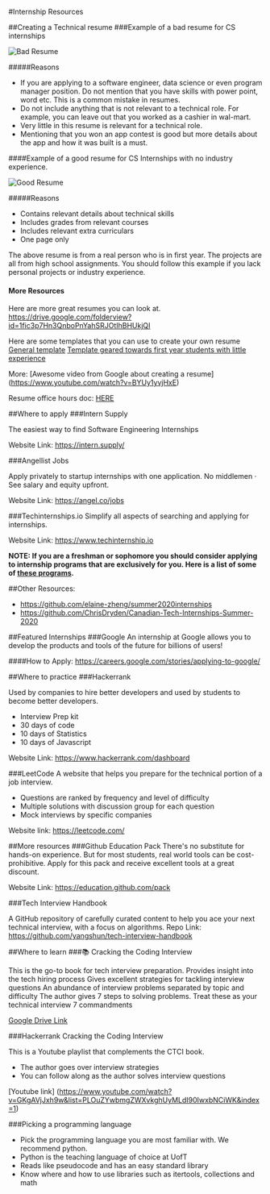 #Internship Resources

<!--
* [Creating a Technical resume](#Creating a Technical resume)
* Where to apply
    * Intern Supply
    * Angellist Jobs
* Featured Internships
    * Google
* Where to practice
    * Hackerrank
    * LeetCode
* More resources
    * Github Education Pack
    * Tech Interview Handbook
* Where to learn
    * 📚 Cracking the Coding Interview
    * Hackerrank Cracking the Coding Interview
    * Picking a programming language-->

##Creating a Technical resume
###Example of a bad resume for CS internships

![Bad Resume](BLOGROOT/img/badresume.png)

#####Reasons
* If you are applying to a software engineer, data science or even program manager position. Do not mention that you have skills with power point, word etc. This is a common mistake in resumes. 
* Do not include anything that is not relevant to a technical role. For example, you can leave out that you worked as a cashier in wal-mart. 
* Very little in this resume is relevant for a technical role. 
* Mentioning that you won an app contest is good but more details about the app and how it was built is a must. 


####Example of a good resume for CS Internships with no industry 
experience. 

![Good Resume](BLOGROOT/img/goodresume.png)

#####Reasons
* Contains relevant details about technical skills
* Includes grades from relevant courses
* Includes relevant extra curriculars
* One page only

The above resume is from a real person who is in first year. The projects are all from high school assignments. You should follow this example if you lack personal projects or industry experience. 

#### More Resources

Here are more great resumes you can look at. 
<https://drive.google.com/folderview?id=1fic3p7Hn3QnboPnYahSRJOtIhBHUkjQI>

Here are some templates that you can use to create your own resume
[General template](https://www.overleaf.com/latex/templates/awesome-cv/dfnvtnhzhhbm)
[Template geared towards first year students with little experience](https://www.overleaf.com/latex/templates/first-year-resume-template-for-cs/sdmvdsgzxpwy)

More: [Awesome video from Google about creating a resume] (https://www.youtube.com/watch?v=BYUy1yvjHxE)

Resume office hours doc: [HERE](https://docs.google.com/document/d/1V4vWPBBXpxbyges8qN0dmZdSSiXmPzsDomUPgfImfTQ/edit?usp=sharing)

##Where to apply
###Intern Supply

The easiest way to find Software Engineering Internships

Website Link: <https://intern.supply/>

###Angellist Jobs

Apply privately to startup internships with one application. No middlemen · See salary and equity upfront. 

Website Link: <https://angel.co/jobs>

###Techinternships.io
Simplify all aspects of searching and applying for internships. 

Website Link: <https://www.techinternship.io>


**NOTE: If you are a freshman or sophomore you should consider applying to internship programs that are exclusively for you. Here is a list of some of [these programs](https://www.wellesley.edu/careereducation/resources/technology-internships-first-years-and-sophomores).**

##Other Resources:
* <https://github.com/elaine-zheng/summer2020internships>
* <https://github.com/ChrisDryden/Canadian-Tech-Internships-Summer-2020>

##Featured Internships
###Google
An internship at Google allows you to develop the products and tools of the future for billions of users!

####How to Apply:
<https://careers.google.com/stories/applying-to-google/>


##Where to practice
###Hackerrank

Used by companies to hire better developers and used by students to become better developers. 
* Interview Prep kit
* 30 days of code
* 10 days of Statistics
* 10 days of Javascript

Website Link: <https://www.hackerrank.com/dashboard>

###LeetCode
A website that helps you prepare for the technical portion of a job interview.
* Questions are ranked by frequency and level of difficulty 
* Multiple solutions with discussion group for each question 
* Mock interviews by specific companies

Website link: <https://leetcode.com/>

##More resources
###Github Education Pack
There's no substitute for hands-on experience. But for most students, real world tools can be cost-prohibitive. Apply for this pack and receive excellent tools at a great discount. 

Website Link: <https://education.github.com/pack>

###Tech Interview Handbook

A GitHub repository of carefully curated content to help you ace your next technical interview, with a focus on algorithms.
Repo Link: <https://github.com/yangshun/tech-interview-handbook>

##Where to learn
###📚 Cracking the Coding Interview

This is the go-to book for tech interview preparation. 
Provides insight into the tech hiring process
Gives excellent strategies for tackling interview questions
An abundance of interview problems separated by topic and difficulty
The author gives 7 steps to solving problems. Treat these as your technical interview 7 commandments

[Google Drive Link](https://drive.google.com/open?id=0B-MBcN5r-cfpajVCN0JRM0duQWM)

###Hackerrank Cracking the Coding Interview

This is a Youtube playlist that complements the CTCI book. 
* The author goes over interview strategies
* You can follow along as the author solves interview questions

[Youtube link] (https://www.youtube.com/watch?v=GKgAVjJxh9w&list=PLOuZYwbmgZWXvkghUyMLdI90IwxbNCiWK&index=1)

###Picking a programming language
* Pick the programming language you are most familiar with. We recommend python. 
* Python is the teaching language of choice at UofT 
* Reads like pseudocode and has an easy standard library
* Know where and how to use libraries such as itertools, collections and math

